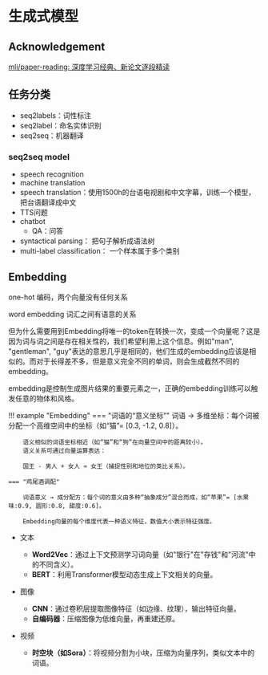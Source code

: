 # 生成式模型

## Acknowledgement

[mli/paper-reading: 深度学习经典、新论文逐段精读](https://github.com/mli/paper-reading?tab=readme-ov-file)

## 任务分类

- seq2labels：词性标注
- seq2label：命名实体识别
- seq2seq：机器翻译

### seq2seq model

- speech recognition
- machine translation
- speech translation：使用1500h的台语电视剧和中文字幕，训练一个模型，把台语翻译成中文
- TTS问题
- chatbot
    - QA：问答
- syntactical parsing： 把句子解析成语法树
- multi-label classification： 一个样本属于多个类别

## Embedding

one-hot 编码，两个向量没有任何关系

word embedding 词汇之间有语意的关系


但为什么需要用到Embedding将唯一的token在转换一次，变成一个向量呢？这是因为词与词之间是存在相关性的，我们希望利用上这个信息。例如"man", "gentleman", "guy"表达的意思几乎是相同的，他们生成的embedding应该是相似的。而对于长得差不多，但是意义完全不同的单词，则会生成截然不同的embedding。

embedding是控制生成图片结果的重要元素之一，正确的embedding训练可以触发任意的物体和风格。

!!! example "Embedding"
    === "词语的“意义坐标”"
        词语 → 多维坐标：每个词被分配一个高维空间中的坐标（如“猫”= [0.3, -1.2, 0.8]）。

        语义相似的词语坐标相近（如“猫”和“狗”在向量空间中的距离较小）。
        语义关系可通过向量运算表达：
        
        国王 - 男人 + 女人 ≈ 女王（捕捉性别和地位的类比关系）。
    
    === "鸡尾酒调配"

        词语意义 → 成分配方：每个词的意义由多种“抽象成分”混合而成，如“苹果”= [水果味:0.9, 圆形:0.8, 甜度:0.6]。
        
        Embedding向量的每个维度代表一种语义特征，数值大小表示特征强度。

- 文本
    - **Word2Vec**：通过上下文预测学习词向量（如"银行"在"存钱"和"河流"中的不同含义）。
    - **BERT**：利用Transformer模型动态生成上下文相关的向量。

- 图像
    - **CNN**：通过卷积层提取图像特征（如边缘、纹理），输出特征向量。
    - **自编码器**：压缩图像为低维向量，再重建还原。

- 视频
    - **时空块（如Sora）**：将视频分割为小块，压缩为向量序列，类似文本中的词语。